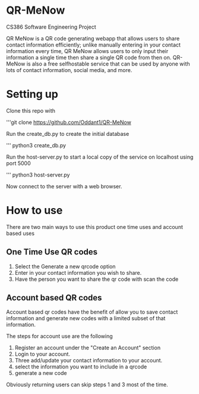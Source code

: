   # QR-MeNow
  CS386 Software Engineering Project

  QR MeNow is a QR code generating webapp that allows users to share contact information efficiently; unlike manually entering in your contact information every time, QR MeNow allows users to only input their information a single time then share a single QR code from then on. QR-MeNow is also a free selfhostable service that can be used by anyone with lots of contact information, social media, and more.



  # Setting up

  Clone this repo with 
  
  '''git clone https://github.com/Oddant1/QR-MeNow
  
  

  Run the create_db.py to create the initial database
  
 ''' python3 create_db.py

  Run the host-server.py to start a local copy of the service on localhost using port 5000

 ''' python3 host-server.py
 
 Now connect to the server with a web browser.

  # How to use

  There are two main ways to use this product one time uses and account based uses

  ## One Time Use QR codes

  1. Select the Generate a new qrcode option
  2. Enter in your contact information you wish to share.
  3. Have the person you want to share the qr code with scan the code

  ## Account based QR codes

  Account based qr codes have the benefit of allow you to save contact information
  and generate new codes with a limited subset of that information.

  The steps for account use are the following

  1. Register an account under the "Create an Account" section
  2. Login to your account.
  3. Three add/update your contact information to your account.
  4. select the information you want to include in a qrcode
  5. generate a new code

Obviously returning users can skip steps 1 and 3 most of the time.


